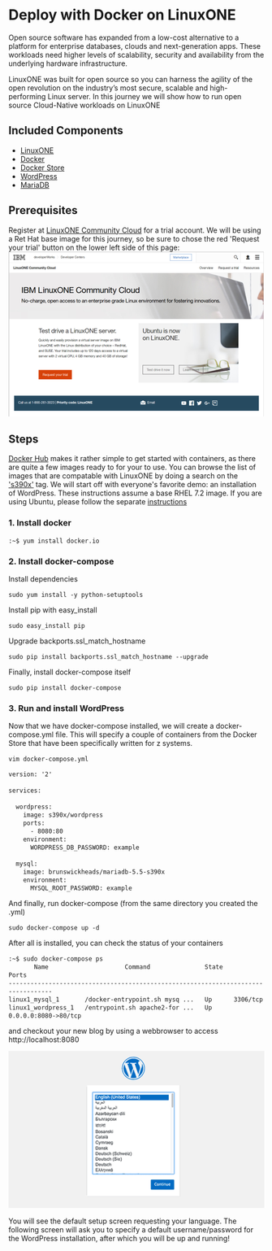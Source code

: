 # Deploy with Docker on LinuxONE

Open source software has expanded from a low-cost alternative to a platform for enterprise databases, clouds and next-generation apps. These workloads need higher levels of scalability, security and availability from the underlying hardware infrastructure.

LinuxONE was built for open source so you can harness the agility of the open revolution on the industry’s most secure, scalable and high-performing Linux server. In this journey we will show how to run open source Cloud-Native workloads on LinuxONE

## Included Components

- [LinuxONE](https://www-03.ibm.com/systems/linuxone/open-source/index.html)
- [Docker](https://www.docker.com)
- [Docker Store](https://sore.docker.com)
- [WordPress](https://workpress.com)
- [MariaDB](https://mariadb.org)

## Prerequisites

Register at [LinuxONE Community Cloud](https://developer.ibm.com/linuxone/) for a trial account.
We will be using a Ret Hat base image for this journey, so be sure to chose the
red 'Request your trial' button on the lower left side of this page:
![testdrive](../images/linuxone_testdrive.png)

## Steps

[Docker Hub](https://hub.docker.com) makes it rather simple to get started with
containers, as there are quite a few images ready to for your to use.  You can
browse the list of images that are compatable with LinuxONE by doing a search
on the ['s390x'](https://hub.docker.com/search/?isAutomated=0&isOfficial=0&page=1&pullCount=0&q=s390x&starCount=0) tag.
We will start off with everyone's favorite demo: an installation of WordPress.
These instructions assume a base RHEL 7.2 image.  If you are using Ubuntu,
please follow the separate [instructions](docs/ubuntu.md)

### 1. Install docker
```text
:~$ yum install docker.io
```

### 2. Install docker-compose

Install dependencies

```text
sudo yum install -y python-setuptools
```

Install pip with easy_install

```text
sudo easy_install pip
```

Upgrade backports.ssl_match_hostname

```text
sudo pip install backports.ssl_match_hostname --upgrade
```

Finally, install docker-compose itself
```text
sudo pip install docker-compose
```

### 3. Run and install WordPress

Now that we have docker-compose installed, we will create a docker-compose.yml
file.  This will specify a couple of containers from the Docker Store that
have been specifically written for z systems.

```text
vim docker-compose.yml
```

```text
version: '2'

services:

  wordpress:
    image: s390x/wordpress
    ports:
      - 8080:80
    environment:
      WORDPRESS_DB_PASSWORD: example

  mysql:
    image: brunswickheads/mariadb-5.5-s390x
    environment:
      MYSQL_ROOT_PASSWORD: example
```

And finally, run docker-compose (from the same directory you created the .yml)

```text
sudo docker-compose up -d
```

After all is installed, you can check the status of your containers
```text
:~$ sudo docker-compose ps
       Name                     Command               State          Ports         
----------------------------------------------------------------------------------
linux1_mysql_1       /docker-entrypoint.sh mysq ...   Up      3306/tcp             
linux1_wordpress_1   /entrypoint.sh apache2-for ...   Up      0.0.0.0:8080->80/tcp
```
and checkout your new blog by using a webbrowser to access http://localhost:8080

![after_deploy](../images/wpinstall-language.png)

You will see the default setup screen requesting your language.  The following
screen will ask you to specify a default username/password for the WordPress
installation, after which you will be up and running!
